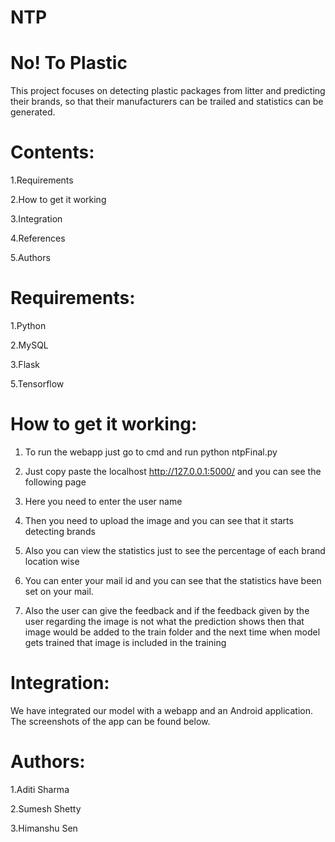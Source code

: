 # NTP
# No! To Plastic

This project focuses on detecting plastic packages from litter and predicting their brands, so that their manufacturers can be trailed and statistics can be generated.
# Contents:

1.Requirements 

2.How to get it working

3.Integration

4.References

5.Authors

# Requirements:

1.Python

2.MySQL

3.Flask

5.Tensorflow

# How to get it working:

1. To run the webapp just go to cmd and run python ntpFinal.py

2. Just copy paste the localhost http://127.0.0.1:5000/ and you can see the following page 

3. Here you need to enter the user name 

4. Then you need to upload the image and you can see that it starts detecting brands 

5. Also you can view the statistics just to see the percentage of each brand location wise 

6. You can enter your mail id and you can see that the statistics have been set on your mail.

7. Also the user can give the feedback and if the feedback given by the user regarding the image is not what the prediction shows then 
that image would be added to the train folder and the next time when model gets trained that image is included in the training

# Integration:

We have integrated our model with a webapp and an Android application.
The screenshots of the app can be found below.

# Authors:

1.Aditi Sharma

2.Sumesh Shetty

3.Himanshu Sen
